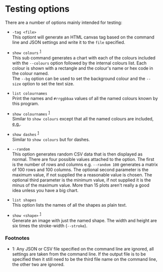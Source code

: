 #  Testing options

There are a number of options mainly intended for testing:

- `-tag <file>`<br/>
This optiont will generate an HTML canvas tag based on the command line and JSON settings and write it to 
the `file` specified.

- `show colours` <sup>[1](#fn1)</sup><br/>
This sub command generates a chart with each of the colours included with the `--colours`
option followed by the internal colours list. Each colour is shown with a rectangle
and the colour's name or hex code in the colour named.<br/>
The `--bg` option can be used to set the background colour and the `--size` option to
set the text size.

- `list colournames`<br/>
Print the names and `#rrggbbaa` values of all the named colours known by this program.

- `show colournames` <sup>[1](#fn1)</sup><br/>
Similar to `show colours` except that all the named colours are included, [e,g.](examples/colourNamesList.png).

- `show dashes` <sup>[1](#fn1)</sup><br/>
Similar to `show colours` but for dashes.

- `--random`<br/>
This option generates random CSV data that is then displayed as normal. There are four
possible values attached to the option. The first is the number of rows and columns e.g.
`--random 100` generates a matrix of 100 rows and 100 columns. The optional second
parameter is the maximum value, if not supplied the a reasonable value is chosen.
The optional third parameter is the minimum value, if not supplied it is the minus of the
maximum value.
More than 15 plots aren't really a good idea unless you have a big chart.

- `list shapes`<br/>
This option lists the names of all the shapes as plain text.

- `show <shape>` <sup>[1](#fn1)</sup><br/>
Generate an image with just the named shape. The width and height are six times the stroke-width (`--stroke`).

### Footnotes

- <a id="fn1">1</a>: Any JSON or CSV file specified on the command line are ignored, all settings are taken from
the command line. If the output file is to be specified then it still need to be the third file name on the command line,
the other two are ignored.
